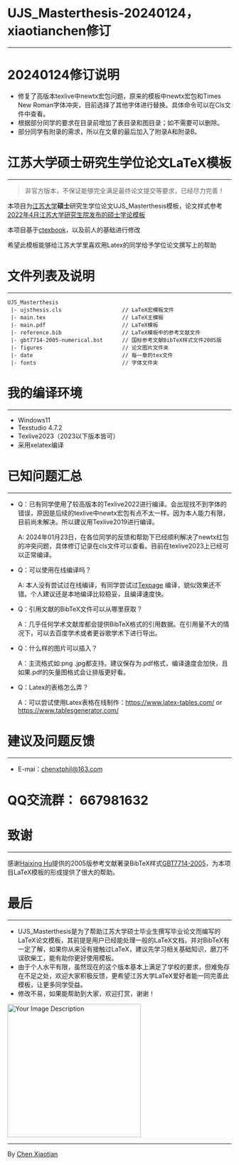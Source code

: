 # UJS_Masterthesis-20240124，xiaotianchen修订
---
# 20240124修订说明
+ 修复了高版本texlive中newtx宏包问题，原来的模板中newtx宏包和Times New Roman字体冲突，目前选择了其他字体进行替换。具体命令可以在Cls文件中查看。
+ 根据部分同学的要求在目录前增加了表目录和图目录；如不需要可以删除。
+ 部分同学有附录的需求，所以在文章的最后加入了附录A和附录B。

# 江苏大学硕士研究生学位论文LaTeX模板
---
> 非官方版本，不保证能够完全满足最终论文提交等要求，已经尽力完善！

本项目为[江苏大学](https://www.ujs.edu.cn/)**硕士**研究生学位论文UJS_Masterthesis模板，论文样式参考[2022年4月江苏大学研究生院发布的硕士学论模板](https://yjsy.ujs.edu.cn/info/1273/13655.htm)

本项目基于[ctexbook](https://ctan.org/pkg/ctex)，以及前人的基础进行修改

希望此模板能够给江苏大学里喜欢用Latex的同学给予学位论文撰写上的帮助

# 文件列表及说明
---
```
UJS_Masterthesis
 |- ujsthesis.cls                   // LaTeX宏模板文件
 |- main.tex                        // LaTeX主模板
 |- main.pdf                        // LaTeX模板
 |- reference.bib                   // LaTeX模板中的参考文献文件
 |- gbt7714-2005-numerical.bst      // 国标参考文献BibTeX样式文件2005版
 |- figures                         // 论文图片文件夹
 |- date                            // 每一章的tex文件
 |- fonts                           // 字体文件夹
```
 
 # 我的编译环境
 ---
+ Windows11
+ Texstudio 4.7.2
+ Texlive2023（2023以下版本皆可）
+ 采用xelatex编译

# 已知问题汇总
---
+ Q：已有同学使用了较高版本的Texlive2022进行编译。会出现找不到字体的错误，原因是后续的texlive中newtx宏包有点不太一样。因为本人能力有限，目前尚未解决。所以建议用Texlive2019进行编译。
  
  A: 2024年01月23日，在各位同学的反馈和帮助下已经顺利解决了newtx红包的冲突问题，具体修订记录在cls文件可以查看。目前在texlive2023上已经可以正常编译。

+ Q：可以使用在线编译吗？
  
  A: 本人没有尝试过在线编译，有同学尝试过[Texpage](https://www.texpage.com/) 编译，貌似效果还不错。个人建议还是本地编译比较稳妥，且编译速度快。
  
+ Q：引用文献的BibTeX文件可以从哪里获取？

  A：几乎任何学术文献库都会提供BibTeX格式的引用数据。在引用量不大的情况下，可以去百度学术或者更谷歌学术下进行导出。

+ Q：什么样的图片可以插入？

  A：主流格式如:png .jpg都支持。建议保存为.pdf格式，编译速度会加快，且如果.pdf的矢量图格式会让排版更好看。
  
+ Q：Latex的表格怎么弄？

  A：可以尝试使用Latex表格在线制作：https://www.latex-tables.com/ or https://www.tablesgenerator.com/

 # 建议及问题反馈
 ---
+ E-mai：chenxtphil@163.com

 # QQ交流群： 667981632
 
 # 致谢
 ---
 感谢[Haixing Hu](https://github.com/Haixing-Hu)提供的2005版参考文献著录BibTeX样式[GBT7714-2005](https://github.com/Haixing-Hu/GBT7714-2005-BibTeX-Style)，为本项目LaTeX模板的形成提供了很大的帮助。

# 最后
---
+ UJS_Masterthesis是为了帮助江苏大学硕士毕业生撰写毕业论文而编写的LaTeX论文模板，其前提是用户已经能处理一般的LaTeX文档，并对BibTeX有一定了解，如果你从来没有接触过LaTeX，建议先学习相关基础知识，磨刀不误砍柴工，能有助你更好使用模板。
+ 由于个人水平有限，虽然现在的这个版本基本上满足了学校的要求，但难免存在不足之处，欢迎大家积极反馈，更希望江苏大学LaTeX爱好者能一同完善此模板，让更多同学受益。
+ 修改不易，如果能帮助到大家，欢迎打赏，谢谢！
  
<img src="https://github.com/xtc-chen/UJS_Masterthesis/assets/84300491/a52fbbd0-ea7f-47f5-b523-1641b73efc49" alt="Your Image Description" width="300">

***

By [Chen Xiaotian](https://github.com/xtc-chen)
